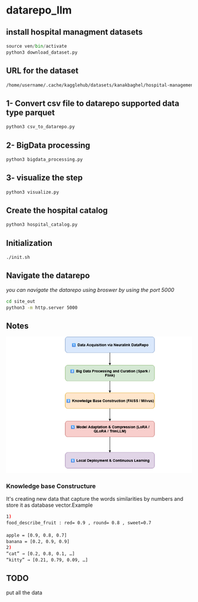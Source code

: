 # datarepo_llm


## install hospital managment datasets

```python
source ven/bin/activate
python3 download_dataset.py
```

## URL for the dataset
```bash
/home/username/.cache/kagglehub/datasets/kanakbaghel/hospital-management-dataset/versions/1
```

## 1- Convert csv file to datarepo supported data type parquet
```bash
python3 csv_to_datarepo.py
```

## 2- BigData processing

```bash
python3 bigdata_processing.py

```
## 3- visualize the step
```bash
python3 visualize.py
```
## Create the hospital catalog
```bash
python3 hospital_catalog.py
```

## Initialization

```bash
./init.sh

```

## Navigate the datarepo

*you can navigate the datarepo using broswer by using the port 5000*
```bash
cd site_out
python3 -m http.server 5000
```


## Notes 

![project flow](imgs/flow.png)


### Knowledge base Constructure
 It's creating new data that capture the words similarities by numbers and store it as database vector.Example
 ```bash
1) 
food_describe_fruit : red= 0.9 , round= 0.8 , sweet=0.7

apple = [0.9, 0.8, 0.7]
banana = [0.2, 0.9, 0.9]
2)
 “cat” → [0.2, 0.8, 0.1, …]
 “kitty” → [0.21, 0.79, 0.09, …]
```

## TODO
put all the data 